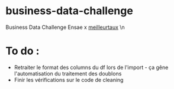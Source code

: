 # business-data-challenge

Business Data Challenge Ensae x [meilleurtaux](https://www.meilleurtaux.com/)
\n
# To do :
- Retraiter le format des columns du df lors de l'import - ça gêne l'automatisation du traitement des doublons 
- Finir les vérifications sur le code de cleaning 
